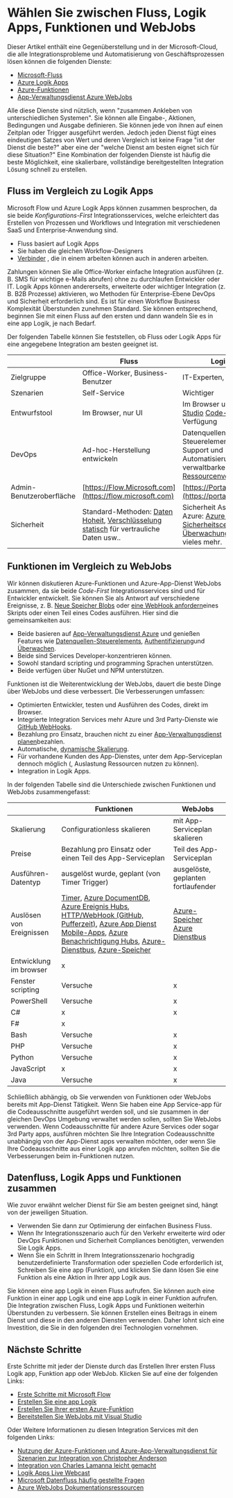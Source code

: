 <properties
    pageTitle="Wählen Sie zwischen Fluss, Logik Apps, Funktionen und WebJobs | Microsoft Azure"
    description="Vergleichen und vergleichen Sie die Cloud Integration services von Microsoft und entscheiden, welche Dienste sollten Sie Folgendes verwenden."
    services="functions,app-service\logic"
    documentationCenter="na"
    authors="cephalin"
    manager="wpickett"
    tags=""
    keywords="Microsoft Fluss, Fluss, Logik apps, Azure Funktionen Azure Funktionen Webjobs, Webjobs, Verarbeitung, dynamische berechnen, ohne Server Architektur von Ereignissen"/>

<tags
    ms.service="functions"
    ms.devlang="multiple"
    ms.topic="article"
    ms.tgt_pltfrm="multiple"
    ms.workload="na"
    ms.date="09/08/2016"
    ms.author="chrande; glenga"/>

# <a name="choose-between-flow-logic-apps-functions-and-webjobs"></a>Wählen Sie zwischen Fluss, Logik Apps, Funktionen und WebJobs

Dieser Artikel enthält eine Gegenüberstellung und in der Microsoft-Cloud, die alle Integrationsprobleme und Automatisierung von Geschäftsprozessen lösen können die folgenden Dienste:

- [Microsoft-Fluss](https://flow.microsoft.com/)
- [Azure Logik Apps](https://azure.microsoft.com/services/logic-apps/)
- [Azure-Funktionen](https://azure.microsoft.com/services/functions/)
- [App-Verwaltungsdienst Azure WebJobs](../app-service-web/web-sites-create-web-jobs.md)

Alle diese Dienste sind nützlich, wenn "zusammen Ankleben von unterschiedlichen Systemen". Sie können alle Eingabe-, Aktionen, Bedingungen und Ausgabe definieren. Sie können jede von ihnen auf einen Zeitplan oder Trigger ausgeführt werden. Jedoch jeden Dienst fügt eines eindeutigen Satzes von Wert und deren Vergleich ist keine Frage "ist der Dienst die beste?" aber eine der "welche Dienst am besten eignet sich für diese Situation?" Eine Kombination der folgenden Dienste ist häufig die beste Möglichkeit, eine skalierbare, vollständige bereitgestellten Integration Lösung schnell zu erstellen.

<a name="flow"></a>
## <a name="flow-vs-logic-apps"></a>Fluss im Vergleich zu Logik Apps

Microsoft Flow und Azure Logik Apps können zusammen besprochen, da sie beide *Konfigurations-First* Integrationsservices, welche erleichtert das Erstellen von Prozessen und Workflows und Integration mit verschiedenen SaaS und Enterprise-Anwendung sind. 

- Fluss basiert auf Logik Apps
- Sie haben die gleichen Workflow-Designers
- [Verbinder](../connectors/apis-list.md) , die in einem arbeiten können auch in anderen arbeiten.

Zahlungen können Sie alle Office-Worker einfache Integration ausführen (z. B. SMS für wichtige e-Mails abrufen) ohne zu durchlaufen Entwickler oder IT. Logik Apps können andererseits, erweiterte oder wichtiger Integration (z. B. B2B Prozesse) aktivieren, wo Methoden für Enterprise-Ebene DevOps und Sicherheit erforderlich sind. Es ist für einen Workflow Business Komplexität Überstunden zunehmen Standard. Sie können entsprechend, beginnen Sie mit einen Fluss auf den ersten und dann wandeln Sie es in eine app Logik, je nach Bedarf.

Der folgenden Tabelle können Sie feststellen, ob Fluss oder Logik Apps für eine angegebene Integration am besten geeignet ist.

|               | Fluss                                                                             | Logik Apps                                                                                          |
|---------------|----------------------------------------------------------------------------------|-----------------------------------------------------------------------------------------------------|
| Zielgruppe      | Office-Worker, Business-Benutzer                                                   | IT-Experten, Entwickler                                                                                 |
| Szenarien     | Self-Service                                                                     | Wichtiger                                                                                    |
| Entwurfstool   | Im Browser, nur UI                                                              | Im Browser und in [Visual Studio](../app-service/logic/app-service-logic-deploy-from-vs.md) [Code-Ansicht](../app-service-logic/app-service-logic-author-definitions.md) zur Verfügung |
| DevOps        | Ad-hoc-Herstellung entwickeln                                                    | Datenquellen-Steuerelements, testen, Support und Automatisierung und verwaltbarkeit in [Azure Ressourcenverwaltung](../app-service-logic/app-service-logic-arm-provision.md)|
| Admin-Benutzeroberfläche| [https://Flow.Microsoft.com](https://flow.microsoft.com)                       | [https://Portal.Azure.com](https://portal.azure.com)                                                |
| Sicherheit      | Standard-Methoden: [Daten Hoheit](https://wikipedia.org/wiki/Technological_Sovereignty), [Verschlüsselung statisch](https://wikipedia.org/wiki/Data_at_rest#Encryption) für vertrauliche Daten usw.. | Sicherheit Assurance von Azure: [Azure Sicherheit](https://www.microsoft.com/trustcenter/Security/AzureSecurity), [Sicherheitscenter](https://azure.microsoft.com/services/security-center/), [Überwachungsprotokolle](https://azure.microsoft.com/blog/azure-audit-logs-ux-refresh/)und vieles mehr. |

<a name="function"></a>
## <a name="functions-vs-webjobs"></a>Funktionen im Vergleich zu WebJobs

Wir können diskutieren Azure-Funktionen und Azure-App-Dienst WebJobs zusammen, da sie beide *Code-First* Integrationsservices sind und für Entwickler entwickelt. Sie können Sie als Antwort auf verschiedene Ereignisse, z. B. [Neue Speicher Blobs](functions-bindings-storage.md) oder [eine WebHook anfordern](functions-bindings-http-webhook.md)eines Skripts oder einen Teil eines Codes ausführen. Hier sind die gemeinsamkeiten aus: 

- Beide basieren auf [App-Verwaltungsdienst Azure](../app-service/app-service-value-prop-what-is.md) und genießen Features wie [Datenquellen-Steuerelements](../app-service-web/app-service-continuous-deployment.md), [Authentifizierung](../app-service/app-service-authentication-overview.md)und [Überwachen](../app-service-web/web-sites-monitor.md).
- Beide sind Services Developer-konzentrieren können.
- Sowohl standard scripting und programming Sprachen unterstützen.
- Beide verfügen über NuGet und NPM unterstützen.

Funktionen ist die Weiterentwicklung der WebJobs, dauert die beste Dinge über WebJobs und diese verbessert. Die Verbesserungen umfassen: 

- Optimierten Entwickler, testen und Ausführen des Codes, direkt im Browser.
- Integrierte Integration Services mehr Azure und 3rd Party-Dienste wie [GitHub WebHooks](https://developer.github.com/webhooks/creating/).
- Bezahlung pro Einsatz, brauchen nicht zu einer [App-Verwaltungsdienst planen](../app-service/azure-web-sites-web-hosting-plans-in-depth-overview.md)bezahlen.
- Automatische, [dynamische Skalierung](functions-scale.md).
- Für vorhandene Kunden des App-Dienstes, unter dem App-Serviceplan dennoch möglich (, Auslastung Ressourcen nutzen zu können).
- Integration in Logik Apps.

In der folgenden Tabelle sind die Unterschiede zwischen Funktionen und WebJobs zusammengefasst:

|                        | Funktionen                                                                                                                                                                | WebJobs                            |
|------------------------|--------------------------------------------------------------------------------------------------------------------------------------------------------------------------|------------------------------------|
| Skalierung                | Configurationless skalieren                                                                                                                                                | mit App-Serviceplan skalieren        |
| Preise                | Bezahlung pro Einsatz oder einen Teil des App-Serviceplan                                                                                                                                  | Teil des App-Serviceplan           |
| Ausführen-Datentyp               | ausgelöst wurde, geplant (von Timer Trigger)                                                                                                                                  | ausgelöste, geplanten fortlaufender   |
| Auslösen von Ereignissen         | [Timer](functions-bindings-timer.md), [Azure DocumentDB](functions-bindings-documentdb.md), [Azure Ereignis Hubs](functions-bindings-event-hubs), [HTTP/WebHook (GitHub, Pufferzeit)](functions-bindings-http-webhook.md), [Azure App Dienst Mobile-Apps](functions-bindings-mobile-apps.md), [Azure Benachrichtigung Hubs](functions-bindings-notification-hubs.md), [Azure-Dienstbus](functions-bindings-service-bus.md), [Azure-Speicher](articles/functions-bindings-storage.md) | [Azure-Speicher](websites-dotnet-webjobs-sdk-storage-blobs-how-to.md) [Azure Dienstbus](websites-dotnet-webjobs-sdk-service-bus.md)         |
| Entwicklung im browser | x                                                                                                                                                                        |                                    |
| Fenster scripting       | Versuche                                                                                                                                                             | x                                  |
| PowerShell             | Versuche                                                                                                                                                             | x                                  |
| C#                     | x                                                                                                                                                                        | x                                  |
| F#                     | x                                                                                                                                                                        |                                    |
| Bash                   | Versuche                                                                                                                                                             | x                                  |
| PHP                    | Versuche                                                                                                                                                             | x                                  |
| Python                 | Versuche                                                                                                                                                             | x                                  |
| JavaScript             | x                                                                                                                                                                        | x                                  |
| Java                   | Versuche                                                                                                                                                             | x                                  |

Schließlich abhängig, ob Sie verwenden von Funktionen oder WebJobs bereits mit App-Dienst Tätigkeit. Wenn Sie haben eine App Service-app für die Codeausschnitte ausgeführt werden soll, und sie zusammen in der gleichen DevOps Umgebung verwaltet werden sollen, sollten Sie WebJobs verwenden. Wenn Codeausschnitte für andere Azure Services oder sogar 3rd Party apps, ausführen möchten Sie Ihre Integration Codeausschnitte unabhängig von der App-Dienst apps verwalten möchten, oder wenn Sie Ihre Codeausschnitte aus einer Logik app anrufen möchten, sollten Sie die Verbesserungen beim in-Funktionen nutzen.  

<a name="together"></a>
## <a name="flow-logic-apps-and-functions-together"></a>Datenfluss, Logik Apps und Funktionen zusammen

Wie zuvor erwähnt welcher Dienst für Sie am besten geeignet sind, hängt von der jeweiligen Situation. 

- Verwenden Sie dann zur Optimierung der einfachen Business Fluss.
- Wenn Ihr Integrationsszenario auch für den Verkehr erweiterte wird oder DevOps Funktionen und Sicherheit Compliances benötigten, verwenden Sie Logik Apps.
- Wenn Sie ein Schritt in Ihrem Integrationsszenario hochgradig benutzerdefinierte Transformation oder speziellen Code erforderlich ist, Schreiben Sie eine app (Funktion), und klicken Sie dann lösen Sie eine Funktion als eine Aktion in Ihrer app Logik aus.

Sie können eine app Logik in einen Fluss aufrufen. Sie können auch eine Funktion in einer app Logik und eine app Logik in einer Funktion aufrufen. Die Integration zwischen Fluss, Logik Apps und Funktionen weiterhin Überstunden zu verbessern. Sie können Erstellen eines Beitrags in einem Dienst und diese in den anderen Diensten verwenden. Daher lohnt sich eine Investition, die Sie in den folgenden drei Technologien vornehmen.

## <a name="next-steps"></a>Nächste Schritte

Erste Schritte mit jeder der Dienste durch das Erstellen Ihrer ersten Fluss Logik app, Funktion app oder WebJob. Klicken Sie auf eine der folgenden Links:

- [Erste Schritte mit Microsoft Flow](https://flow.microsoft.com/en-us/documentation/getting-started/)
- [Erstellen Sie eine app Logik](../app-service-logic/app-service-logic-create-a-logic-app.md)
- [Erstellen Sie Ihrer ersten Azure-Funktion](../azure-functions/functions-create-first-azure-function.md)
- [Bereitstellen Sie WebJobs mit Visual Studio](../app-service-web/websites-dotnet-deploy-webjobs.md)

Oder Weitere Informationen zu diesen Integration Services mit den folgenden Links:

- [Nutzung der Azure-Funktionen und Azure-App-Verwaltungsdienst für Szenarien zur Integration von Christopher Anderson](http://www.biztalk360.com/integrate-2016-resources/leveraging-azure-functions-azure-app-service-integration-scenarios/)
- [Integration von Charles Lamanna leicht gemacht](http://www.biztalk360.com/integrate-2016-resources/integrations-made-simple/)
- [Logik Apps Live Webcast](http://aka.ms/logicappslive)
- [Microsoft Datenfluss häufig gestellte Fragen](https://flow.microsoft.com/documentation/frequently-asked-questions/)
- [Azure WebJobs Dokumentationsressourcen](../app-service-web/websites-webjobs-resources.md)
